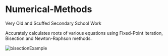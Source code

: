 # Numerical-Methods
Very Old and Scuffed Secondary School Work


Accurately calculates roots of various equations using Fixed-Point iteration, Bisection and Newton-Raphson methods.


![bisectionExample](https://user-images.githubusercontent.com/58045054/194459698-bdba0cee-79d3-4add-a4b5-071718abbbaa.PNG)
